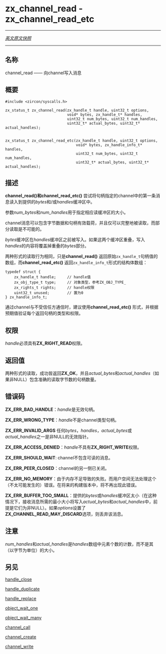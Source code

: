 # zx_channel_read  - zx_channel_read_etc
---

[*英文原文快照*](https://github.com/fuchsia-mirror/zircon/blob/9b1d42b6f62ed4a4fe443eb03e020c74abcc8875/docs/syscalls/channel_read.md)

---
<!-- ## NAME -->
## 名称

<!-- channel_read - read a message from a channel -->
channel_read —— 向channel写入消息

<!-- ## SYNOPSIS -->
## 概要

```
#include <zircon/syscalls.h>

zx_status_t zx_channel_read(zx_handle_t handle, uint32_t options,
                            void* bytes, zx_handle_t* handles,
                            uint32_t num_bytes, uint32_t num_handles,
                            uint32_t* actual_bytes, uint32_t* actual_handles);


zx_status_t zx_channel_read_etc(zx_handle_t handle, uint32_t options,
                                void* bytes, zx_handle_info_t* handles,
                                uint32_t num_bytes, uint32_t num_handles,
                                uint32_t* actual_bytes, uint32_t* actual_handles);
```

<!-- ## DESCRIPTION -->
## 描述

<!-- **channel_read**() and **channel_read_etc**() attempts to read the first
message from the channel specified by *handle* into the provided *bytes*
and/or *handles* buffers. -->
**channel_read()**和**channel_read_etc()** 尝试将句柄指定的channel中的第一条消息读入到提供的*bytes*和/或*handles*缓冲区中。

<!-- The parameters *num_bytes* and *num_handles* are used to specify the
size of the respective read buffers. -->
参数*num_bytes*和*num_handles*用于指定相应读缓冲区的大小。
<!-- 
Channel messages may contain both byte data and handle payloads and may
only be read in their entirety.  Partial reads are not possible. -->
channel消息可以包含字节数据和句柄有效载荷，并且仅可以完整地被读取，而部分读取是不可能的。

<!-- The *bytes* buffer is written before the *handles* buffer. In the event of
overlap between these two buffers, the contents written to *handles*
will overwrite the portion of *bytes* it overlaps. -->
*bytes*缓冲区在*handles*缓冲区之前被写入。如果这两个缓冲区重叠，写入*handles*的内容将覆盖掉重叠的*bytes*部分。

<!-- Both forms of read behave the same except that **channel_read**() returns an
array of raw ``zx_handle_t`` handle values while **channel_read_etc**() returns
an array of ``zx_handle_info_t`` structures of the form: -->
两种形式的读取行为相同，只是**channel_read()** 返回原始``zx_handle_t``句柄值的数组，而**channel_read_etc()** 返回``zx_handle_info_t``形式的结构体数组：

<!-- ```
typedef struct {
    zx_handle_t handle;     // handle value
    zx_obj_type_t type;     // type of object, see ZX_OBJ_TYPE_
    zx_rights_t rights;     // handle rights
    uint32_t unused;        // set to zero
} zx_handle_info_t;
``` -->
```
typedef struct {
    zx_handle_t handle;     // handle值
    zx_obj_type_t type;     // 对象类型，参考ZX_OBJ_TYPE_
    zx_rights_t rights;     // handle权限
    uint32_t unused;        // 置为0
} zx_handle_info_t;
```
<!-- When communicating to an untrusted party over a channel, it is recommended
that the **channel_read_etc**() form is used and each handle type and rights
are validated against the expected values. -->
通过channel与不受信任方通信时，建议使用**channel_read_etc()** 形式，并根据预期值验证每个返回句柄的类型和权限。

<!-- ## RIGHTS -->
## 权限

<!-- *handle* must have **ZX_RIGHT_READ**. -->
*handle*必须具有**ZX_RIGHT_READ**权限。

<!-- ## RETURN VALUE -->
## 返回值

<!-- Both forms of read returns **ZX_OK** on success, if *actual_bytes*
and *actual_handles* (if non-NULL), contain the exact number of bytes
and count of handles read. -->
两种形式的读取，成功皆返回**ZX_OK**，并且*actual_bytes*和*actual_handles*（如果非NULL）包含准确的读取字节数的句柄数量。

<!-- ## ERRORS -->
## 错误码

<!-- **ZX_ERR_BAD_HANDLE**  *handle* is not a valid handle. -->
**ZX_ERR_BAD_HANDLE**：*handle*是无效句柄。

<!-- **ZX_ERR_WRONG_TYPE**  *handle* is not a channel handle. -->
**ZX_ERR_WRONG_TYPE**：*handle*不是channel类型句柄。

<!-- **ZX_ERR_INVALID_ARGS**  If any of *bytes*, *handles*, *actual_bytes*, or
*actual_handles* are non-NULL and an invalid pointer. -->
**ZX_ERR_INVALID_ARGS**  任何*bytes*，*handles*，*actual_bytes*或*actual_handles*之一是非NULL的无效指针。

<!-- **ZX_ERR_ACCESS_DENIED**  *handle* does not have **ZX_RIGHT_READ**. -->
**ZX_ERR_ACCESS_DENIED**：*handle*不具有**ZX_RIGHT_WRITE**权限。

<!-- **ZX_ERR_SHOULD_WAIT**  The channel contained no messages to read. -->
**ZX_ERR_SHOULD_WAIT**: channel不包含可读的消息。


<!-- **ZX_ERR_PEER_CLOSED**  The other side of the channel is closed. -->
**ZX_ERR_PEER_CLOSED**：channel的另一侧已关闭。


<!-- **ZX_ERR_NO_MEMORY**  Failure due to lack of memory.
There is no good way for userspace to handle this (unlikely) error.
In a future build this error will no longer occur. -->
**ZX_ERR_NO_MEMORY**：由于内存不足导致的失败。而用户空间无法处理这个（不太可能发生的）错误。在将来的构建版本中，将不再出现此错误。

<!-- **ZX_ERR_BUFFER_TOO_SMALL**  The provided *bytes* or *handles* buffers
are too small (in which case, the minimum sizes necessary to receive
the message will be written to *actual_bytes* and *actual_handles*,
provided they are non-NULL). If *options* has **ZX_CHANNEL_READ_MAY_DISCARD**
set, then the message is discarded. -->
**ZX_ERR_BUFFER_TOO_SMALL**：提供的*bytes*或*handles*缓冲区太小（在这种情况下，接收消息所需的最小大小将写入*actual_bytes*和*actual_handles*中，前提是它们为非NULL）。如果*options*设置了**ZX_CHANNEL_READ_MAY_DISCARD**选项，则丢弃该消息。

<!-- ## NOTES -->
## 注意

<!-- *num_handles* and *actual_handles* are counts of the number of elements
in the *handles* array, not its size in bytes. -->
*num_handles*和*actual_handles*是*handles*数组中元素个数的计数，而不是其（以字节为单位）的大小。

<!-- ## SEE ALSO -->
## 另见

[handle_close](handle_close.md)

[handle_duplicate](handle_duplicate.md)

[handle_replace](handle_replace.md)

[object_wait_one](object_wait_one.md)

[object_wait_many](object_wait_many.md)

[channel_call](channel_call.md)

[channel_create](channel_create.md)

[channel_write](channel_write.md)
